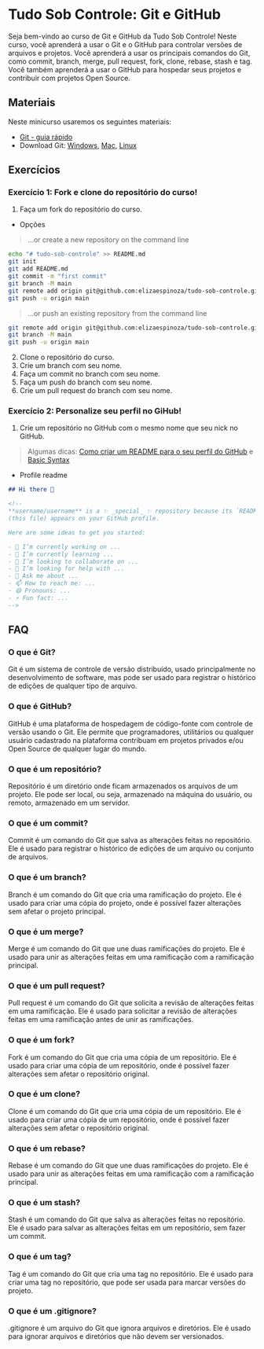 # Tudo Sob Controle: Git e GitHub

Seja bem-vindo ao curso de Git e GitHub da Tudo Sob Controle! Neste curso, você aprenderá a usar o Git e o GitHub para controlar versões de arquivos e projetos. Você aprenderá a usar os principais comandos do Git, como commit, branch, merge, pull request, fork, clone, rebase, stash e tag. Você também aprenderá a usar o GitHub para hospedar seus projetos e contribuir com projetos Open Source.

## Materiais

Neste minicurso usaremos os seguintes materiais:

- [Git - guia rápido](https://rogerdudler.github.io/git-guide/index.pt_BR.html)
- Download Git: [Windows](https://git-scm.com/download/win), [Mac](https://git-scm.com/download/mac), [Linux](https://git-scm.com/download/linux)

## Exercícios

### Exercício 1: Fork e clone do repositório do curso!

1. Faça um fork do repositório do curso.

- Opções

> …or create a new repository on the command line

```bash
echo "# tudo-sob-controle" >> README.md
git init
git add README.md
git commit -m "first commit"
git branch -M main
git remote add origin git@github.com:elizaespinoza/tudo-sob-controle.git
git push -u origin main
```

> …or push an existing repository from the command line

```bash
git remote add origin git@github.com:elizaespinoza/tudo-sob-controle.git
git branch -M main
git push -u origin main
```

2. Clone o repositório do curso.
3. Crie um branch com seu nome.
4. Faça um commit no branch com seu nome.
5. Faça um push do branch com seu nome.
6. Crie um pull request do branch com seu nome.

### Exercício 2: Personalize seu perfil no GiHub!

1. Crie um repositório no GitHub com o mesmo nome que seu nick no GitHub.

> Algumas dicas: [Como criar um README para o seu perfil do GitHub](https://www.alura.com.br/artigos/como-criar-um-readme-para-seu-perfil-github) e [Basic Syntax](https://www.markdownguide.org/basic-syntax/)

- Profile readme

```markdown
## Hi there 👋

<!--
**username/username** is a ✨ _special_ ✨ repository because its `README.md`
(this file) appears on your GitHub profile.

Here are some ideas to get you started:

- 🔭 I’m currently working on ...
- 🌱 I’m currently learning ...
- 👯 I’m looking to collaborate on ...
- 🤔 I’m looking for help with ...
- 💬 Ask me about ...
- 📫 How to reach me: ...
- 😄 Pronouns: ...
- ⚡ Fun fact: ...
-->
```

## FAQ

### O que é Git?

Git é um sistema de controle de versão distribuído, usado principalmente no desenvolvimento de software, mas pode ser usado para registrar o histórico de edições de qualquer tipo de arquivo.

### O que é GitHub?

GitHub é uma plataforma de hospedagem de código-fonte com controle de versão usando o Git. Ele permite que programadores, utilitários ou qualquer usuário cadastrado na plataforma contribuam em projetos privados e/ou Open Source de qualquer lugar do mundo.

### O que é um repositório?

Repositório é um diretório onde ficam armazenados os arquivos de um projeto. Ele pode ser local, ou seja, armazenado na máquina do usuário, ou remoto, armazenado em um servidor.

### O que é um commit?

Commit é um comando do Git que salva as alterações feitas no repositório. Ele é usado para registrar o histórico de edições de um arquivo ou conjunto de arquivos.

### O que é um branch?

Branch é um comando do Git que cria uma ramificação do projeto. Ele é usado para criar uma cópia do projeto, onde é possível fazer alterações sem afetar o projeto principal.

### O que é um merge?

Merge é um comando do Git que une duas ramificações do projeto. Ele é usado para unir as alterações feitas em uma ramificação com a ramificação principal.

### O que é um pull request?

Pull request é um comando do Git que solicita a revisão de alterações feitas em uma ramificação. Ele é usado para solicitar a revisão de alterações feitas em uma ramificação antes de unir as ramificações.

### O que é um fork?

Fork é um comando do Git que cria uma cópia de um repositório. Ele é usado para criar uma cópia de um repositório, onde é possível fazer alterações sem afetar o repositório original.

### O que é um clone?

Clone é um comando do Git que cria uma cópia de um repositório. Ele é usado para criar uma cópia de um repositório, onde é possível fazer alterações sem afetar o repositório original.

### O que é um rebase?

Rebase é um comando do Git que une duas ramificações do projeto. Ele é usado para unir as alterações feitas em uma ramificação com a ramificação principal.

### O que é um stash?

Stash é um comando do Git que salva as alterações feitas no repositório. Ele é usado para salvar as alterações feitas em um repositório, sem fazer um commit.

### O que é um tag?

Tag é um comando do Git que cria uma tag no repositório. Ele é usado para criar uma tag no repositório, que pode ser usada para marcar versões do projeto.

### O que é um .gitignore?

.gitignore é um arquivo do Git que ignora arquivos e diretórios. Ele é usado para ignorar arquivos e diretórios que não devem ser versionados.
